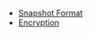 
* [Snapshot Format](https://github.com/gilbertchen/duplicacy/wiki/Snapshot-Format)
* [Encryption](https://github.com/gilbertchen/duplicacy/wiki/Encryption)